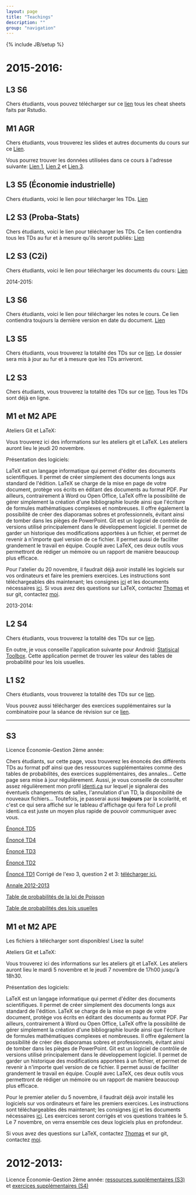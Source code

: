 ```yaml
---
layout: page
title: "Teachings"
description: ""
group: "navigation"
---
```

{% include JB/setup %}

2015-2016:
===========

L3 S6
-----
Chers étudiants, vous pouvez télécharger sur ce [lien](https://www.rstudio.com/resources/cheatsheets/#515) tous les cheat sheets faits par Rstudio.


M1 AGR
-------

Chers étudiants, vous trouverez les slides et autres documents du cours sur ce [Lien](https://www.dropbox.com/sh/dxtuj7krzsegv3i/AAAXu8TH0ttA4EUcr1vIh36Ma?dl=0).

Vous pourrez trouver les données utilisées dans ce cours à l'adresse suivante: [Lien 1](https://onlinecourses.science.psu.edu/stat504/node/165), [Lien 2](https://onlinecourses.science.psu.edu/stat857/node/215) et [Lien 3](http://instruction.bus.wisc.edu/jfrees/jfreesbooks/Regression%20Modeling/BookWebDec2010/data.html).

L3 S5 (Économie industrielle)
------------------------------
Chers étudiants, voici le lien pour télécharger les TDs. [Lien](https://copy.com/js1st2p3X8f1ZYwt)


L2 S3 (Proba-Stats)
------------------------------

Chers étudiants, voici le lien pour télécharger les TDs. Ce lien contiendra tous les TDs au fur et à mesure qu'ils seront publiés: [Lien](https://copy.com/wWdfYPtpy9axNA22)

L2 S3 (C2i)
------------------------------

Chers étudiants, voici le lien pour télécharger les documents du cours: [Lien](https://www.dropbox.com/sh/qgpp1l7n68jia5j/AADglHEjScDSt4Q9A_6X2H5La?dl=0)

2014-2015:

L3 S6
------------------------------

Chers étudiants, voici le lien pour télécharger les notes le cours. Ce lien contiendra toujours la dernière version en date du document.  [Lien](https://www.dropbox.com/s/k0tfyqlf3uxz6m2/Introduction%20to%20programming%20Econometrics%20with%20R%20-%20Draft.pdf?dl=0)

L3 S5
------------------------------

Chers étudiants, vous trouverez la totalité des TDs sur ce [lien](https://copy.com/VDdsjOxa6C1v). Le dossier sera mis à jour au fur et à mesure que les TDs arriveront.

L2 S3
------------------------------

Chers étudiants, vous trouverez la totalité des TDs sur ce [lien](https://copy.com/9XpQk7iJbZjD). Tous les TDs sont déjà en ligne.


M1 et M2 APE
------------------------------

Ateliers Git et LaTeX:
    
Vous trouverez ici des informations sur les ateliers git et LaTeX. Les ateliers auront lieu le jeudi 20 novembre. 
    
Présentation des logiciels:
 
LaTeX est un langage informatique qui permet d'éditer des documents scientifiques. Il permet de créer simplement des documents longs aux standard de l'édition. LaTeX se charge de la mise en page de votre document, protège vos écrits en éditant des documents au format PDF. Par ailleurs, contrairement à Word ou Open Office, LaTeX offre la possibilité de gérer simplement la création d'une bibliographie lourde ainsi que l'écriture de formules mathématiques complexes et nombreuses. Il offre également la possibilité de créer des diaporamas sobres et professionnels, évitant ainsi de tomber dans les pièges de PowerPoint. Git est un logiciel de contrôle de versions utilisé principalement dans le développement logiciel. Il permet de garder un historique des modifications apportées à un fichier, et permet de revenir à n'importe quel version de ce fichier. Il permet aussi de faciliter grandement le travail en équipe. Couplé avec LaTeX, ces deux outils vous permettront de rédiger un mémoire ou un rapport de manière beaucoup plus efficace. 

Pour l'atelier du 20 novembre, il faudrait déjà avoir installé les logiciels sur vos ordinateurs et faire les premiers exercices. Les instructions sont téléchargeables dès maintenant; les consignes [ici](https://copy.com/TyMMvLGAeFxy) et les documents nécessaires [ici](https://copy.com/kXluDzIHoc7v). Si vous avez des questions sur LaTeX, contactez <a href="mailto:t.coudert@unistra.fr">Thomas</a> et sur git, contactez <a href="mailto:brodrigues@unistra.fr">moi</a>.  

2013-2014:

L2 S4
------------------------------

Chers étudiants, vous trouverez la totalité des TDs sur ce [lien](https://copy.com/DrQekw2znrDq). 

En outre, je vous conseille l'application suivante pour Android: [Statisical Toolbox](https://play.google.com/store/apps/details?id=dk.evolve.android.sta&hl=en). Cette application permet de trouver les valeur des tables de probabilité pour les lois usuelles.

L1 S2
------------------------------

Chers étudiants, vous trouverez la totalité des TDs sur ce [lien](https://copy.com/IpGSIxL7uaKj).

Vous pouvez aussi télécharger des exercices supplémentaires sur la combinatoire pour la séance de révision sur ce [lien](https://copy.com/bcTfsjZMoz0r).

-----------------------------------------------------------------------------------------------------------------------------------------------------------------------------

S3
------------------------------

Licence Économie-Gestion 2ème année: 

Chers étudiants, sur cette page, vous trouverez les énoncés des différents TDs 
au format pdf ainsi que des ressources supplémentaires comme des tables de 
probabilités, des exercices supplémentaires, des annales… Cette page sera mise 
à jour régulièrement. Aussi, je vous conseille de consulter assez régulièrement 
mon profil [identi.ca](https://identi.ca/brodrigues) sur lequel je signalerai 
des éventuels changements de salles, l'annulation d'un TD, la disponibilité de 
nouveaux fichiers… Toutefois, je passerai aussi **toujours** par la scolarité, 
et c'est ce qui sera affiché sur le tableau d'affichage qui fera foi! Le profil 
identi.ca est juste un moyen plus rapide de pouvoir communiquer avec vous. 

[Énoncé TD5](https://copy.com/PYdr0jJpyxkM)

[Énoncé TD4](https://copy.com/TPIu7cM2fng7)

[Énoncé TD3](https://copy.com/hvzycgl0XVDE)

[Énoncé TD2](https://copy.com/RnO2NSsLqFWY)

[Énoncé TD1](https://copy.com/kdPclhtkF3cW) Corrigé de l'exo 3, question 2 et 3: [télécharger ici.](https://copy.com/Wa909qGrdIM1)

[Annale 2012-2013](https://copy.com/Xp6QoRQuVpIr)

[Table de probabilités de la loi de Poisson](https://copy.com/njihd0Vbe9ps)

[Table de probabilités des lois usuelles](https://copy.com/dePKCc86f9lE)

M1 et M2 APE
------------------------------

Les fichiers à télécharger sont disponibles! Lisez la suite!

Ateliers Git et LaTeX:
    
Vous trouverez ici des informations sur les ateliers git et LaTeX. Les ateliers auront
lieu le mardi 5 novembre et le jeudi 7 novembre de 17h00 jusqu'à 18h30. 

Présentation des logiciels:
    
LaTeX est un langage informatique qui permet d'éditer des documents scientifiques. Il permet
de créer simplement des documents longs aux standard de l'édition. LaTeX se charge de la mise
en page de votre document, protège vos écrits en éditant des documents au format PDF. Par
ailleurs, contrairement à Word ou Open Office, LaTeX offre la possibilité de gérer simplement la
création d'une bibliographie lourde ainsi que l'écriture de formules mathématiques complexes
et nombreuses. Il offre également la possibilité de créer des diaporamas sobres et professionnels,
évitant ainsi de tomber dans les pièges de PowerPoint.
Git est un logiciel de contrôle de versions utilisé principalement dans le développement
logiciel. Il permet de garder un historique des modifications apportées à un fichier, et permet
de revenir à n'importe quel version de ce fichier. Il permet aussi de faciliter grandement le
travail en équipe. Couplé avec LaTeX, ces deux outils vous permettront de rédiger un mémoire
ou un rapport de manière beaucoup plus efficace.

Pour le premier atelier du 5 novembre, il faudrait déjà avoir installé les logiciels sur vos ordinateurs 
et faire les premiers exercices. Les instructions sont téléchargeables dès 
maintenant; les consignes [ici](https://copy.com/TyMMvLGAeFxy) et 
les documents nécessaires [ici](https://copy.com/kXluDzIHoc7v). Les exercices 
seront corrigés et vos questions traitées le 5. Le 7 novembre, on verra ensemble 
ces deux logiciels plus en profondeur.

Si vous avez des questions sur LaTeX, contactez <a href="mailto:t.coudert@unistra.fr">Thomas</a>
et sur git, contactez <a href="mailto:brodrigues@unistra.fr">moi</a>. 


2012-2013:
=========
Licence Économie-Gestion 2ème année: [ressources supplémentaires (S3)](http://minus.com/mbzoVJWhT5fT3s "Aller sur minus.com") et [exercices supplémentaires (S4)](http://minus.com/mKIzjdMTFOWiB "Aller sur minus.com")
